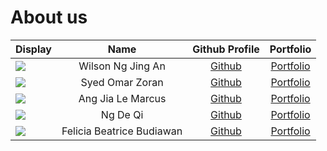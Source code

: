 # About us


| Display                                             |           Name            |                Github Profile                |              Portfolio               |
|-----------------------------------------------------|:-------------------------:|:--------------------------------------------:|:------------------------------------:|
| ![](https://via.placeholder.com/100.png?text=Photo) |     Wilson Ng Jing An     |        [Github](https://github.com/wilsonngja)         |   [Portfolio](team/wilsonngja.md)    |
| ![](https://via.placeholder.com/100.png?text=Photo) |      Syed Omar Zoran      |   [Github](https://github.com/zoranabc201)   |  [Portfolio](team/syedomarzoran.md)  |
| ![](https://via.placeholder.com/100.png?text=Photo) |     Ang Jia Le Marcus     |    [Github](https://github.com/OVReader)     |    [Portfolio](team/ovreader.md)     | 
| ![](https://via.placeholder.com/100.png?text=Photo) |         Ng De Qi          |     [Github](https://github.com/ngdeqi)      |     [Portfolio](team/ngdeqi.md)      |  
| ![](https://via.placeholder.com/100.png?text=Photo) | Felicia Beatrice Budiawan | [Github](https://github.com/FeliciaBeatrice) | [Portfolio](team/feliciabeatrice.md) |  

